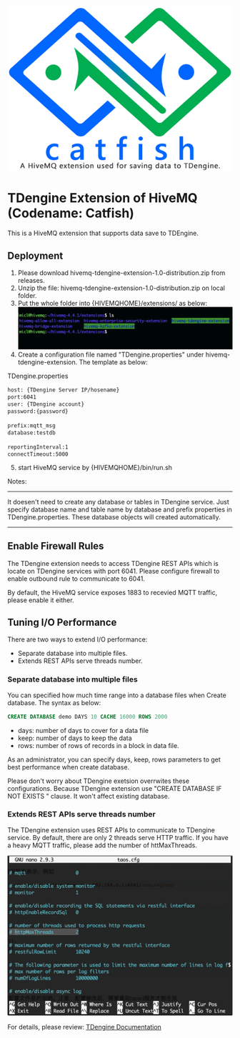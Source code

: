 ![catfish logo](docs/images/catfish-logo.png)

# TDengine Extension of HiveMQ (Codename: Catfish)

This is a HiveMQ extension that supports data save to TDEngine.

## Deployment

1. Please download hivemq-tdengine-extension-1.0-distribution.zip from releases.
2. Unzip the file: hivemq-tdengine-extension-1.0-distribution.zip on local folder.
3. Put the whole folder into {HIVEMQHOME}/extensions/ as below:
![extensions folder layout](docs/images/extension-folder.png)
4. Create a configuration file named "TDengine.properties" under hivemq-tdengine-extension. The template as below:

TDengine.properties
```shell
host: {TDengine Server IP/hosename}
port:6041
user: {TDengine account}
password:{password}

prefix:mqtt_msg
database:testdb

reportingInterval:1
connectTimeout:5000
```
5. start HiveMQ service by {HIVEMQHOME}/bin/run.sh

Notes:
****
It doesen't need to create any database or tables in TDengine service. Just specify database name and table name by database and prefix properties in TDengine.properties. These database objects will created automatically.
****

## Enable Firewall Rules

The TDengine extension needs to access TDengine REST APIs which is locate on TDengine services with port 6041. Please configure firewall to enable outbound rule to communicate to 6041.

By default, the HiveMQ service exposes 1883 to recevied MQTT traffic, please enable it either.

## Tuning I/O Performance

There are two ways to extend I/O performance:
+ Separate database into multiple files.
+ Extends REST APIs serve threads number.

### Separate database into multiple files

You can specified how much time range into a database files when Create database. The syntax as below:

```sql
CREATE DATABASE demo DAYS 10 CACHE 16000 ROWS 2000 
```
+ days: number of days to cover for a data file
+ keep: number of days to keep the data
+ rows: number of rows of records in a block in data file.

As an administrator, you can specify days, keep, rows parameters to get best performance when create database.

Please don't worry about TDengine exetsion overrwites these configurations. Because TDengine extension use "CREATE DATABASE IF NOT EXISTS " clause. It won't affect existing database.

### Extends REST APIs serve threads number

The TDengine extension uses REST APIs to communicate to TDengine service. By default, there are only 2 threads serve HTTP traffic. If you have a heavy MQTT traffic, please add the number of httMaxThreads.

![taos.cfg](docs/images/tsos.cfg.png)

For details, please review:
[TDengine Documentation](https://www.taosdata.com/en/documentation/administrator/#Configuration-on-Server)
